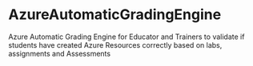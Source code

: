 # AzureAutomaticGradingEngine
Azure Automatic Grading Engine for Educator and Trainers to validate if students have created Azure Resources correctly based on labs, assignments and Assessments

